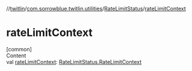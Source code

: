//[twitlin](../../index.md)/[com.sorrowblue.twitlin.utilities](../index.md)/[RateLimitStatus](index.md)/[rateLimitContext](rate-limit-context.md)



# rateLimitContext  
[common]  
Content  
val [rateLimitContext](rate-limit-context.md): [RateLimitStatus.RateLimitContext](-rate-limit-context/index.md)  



